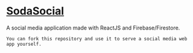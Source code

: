 # [SodaSocial](https://sociallysoda.web.app)
A social media application made with ReactJS and Firebase/Firestore.


`You can fork this repository and use it to serve a social media web app yourself.`